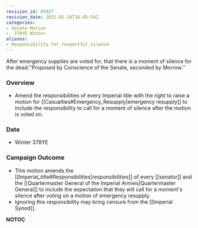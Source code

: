 ```yaml
---
revision_id: 85927
revision_date: 2022-01-24T16:45:54Z
categories:
- Senate Motion
-  378YE Winter
aliases:
- Responsibility_for_respectful_silence
---
```


After emergency supplies are voted for, that there is a moment of silence for the dead.''Proposed by Conscience of the Senate, seconded by Morrow.''

### Overview
* Amend the responsibilities of every Imperial title with the right to raise a motion for [[Casualties#Emergency_Resupply|emergency resupply]] to include the responsibility to call for a moment of silence after the motion is voted on.

### Date
* Winter 378YE

### Campaign Outcome
* This motion amends the [[Imperial_title#Responsibilities|responsibilities]] of every [[senator]] and the [[Quartermaster General of the Imperial Armies|Quartermaster General]] to include the expectation that they will call for a moment's silence after voting on a motion of emergency resupply.
* Ignoring this responsibility may bring censure from the [[Imperial Synod]].



__NOTOC__


